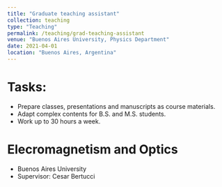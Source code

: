 ```yaml
---
title: "Graduate teaching assistant"
collection: teaching
type: "Teaching"
permalink: /teaching/grad-teaching-assistant
venue: "Buenos Aires University, Physics Department"
date: 2021-04-01
location: "Buenos Aires, Argentina"
---
```

# Tasks:
* Prepare classes, presentations and manuscripts as course materials.
* Adapt complex contents for B.S. and M.S. students.
* Work up to 30 hours a week.

Elecromagnetism and Optics
======
*   Buenos Aires University
*   Supervisor: Cesar Bertucci

